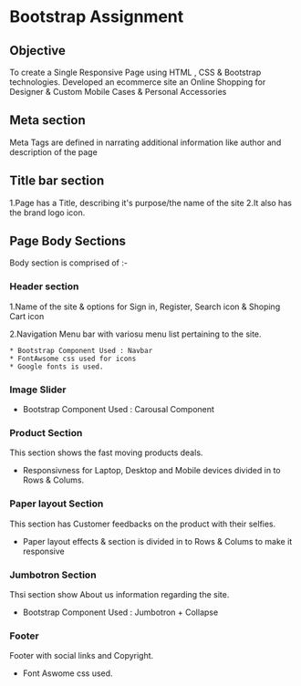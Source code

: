 # Bootstrap Assignment

## Objective

To create a Single Responsive Page using HTML , CSS  & Bootstrap technologies.
Developed an ecommerce site an Online Shopping for Designer & Custom Mobile Cases & Personal Accessories   

## Meta section
 Meta Tags are defined in narrating additional information like author and description of the page

## Title bar section

1.Page has a Title, describing it's purpose/the name of the site
2.It also has the brand logo icon.

## Page Body Sections

Body section is comprised  of :-

### Header section

1.Name of the site & options for Sign in, Register, Search icon & Shoping Cart icon

2.Navigation Menu bar with variosu menu list pertaining to the site. 
    
    * Bootstrap Component Used : Navbar
    * FontAwsome css used for icons
    * Google fonts is used.
   
### Image Slider
* Bootstrap Component Used : Carousal Component

### Product Section
This section shows the fast moving products deals.

*  Responsivness for Laptop, Desktop and Mobile devices divided in to Rows & Colums.

### Paper layout Section
This section has Customer feedbacks on the product with their selfies.

 * Paper layout effects & section is divided in to Rows & Colums to make it responsive

### Jumbotron Section
Thsi section show About us information regarding the site. 

*  Bootstrap Component Used : Jumbotron + Collapse 

### Footer
Footer with social links and Copyright.

* Font Aswome css used.